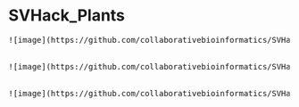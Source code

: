 # SVHack_Plants
<pre>
![image](https://github.com/collaborativebioinformatics/SVHack_Plants/assets/30478823/4d15fed2-68ff-44cf-a498-987350f7a362)

  
![image](https://github.com/collaborativebioinformatics/SVHack_Plants/assets/30478823/f7e3d074-f78d-41ea-b147-d9b0bb3dd1a8)


![image](https://github.com/collaborativebioinformatics/SVHack_Plants/assets/30478823/a6bc5081-eb60-4b9c-9354-be54630aad45)
</pre>
